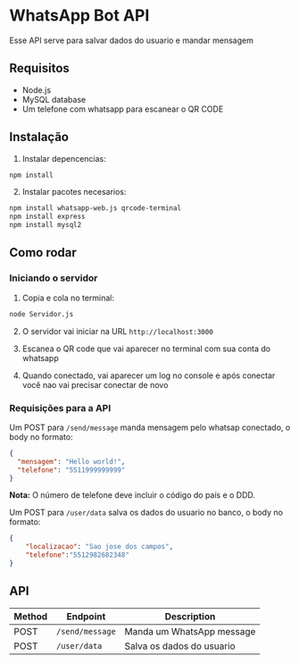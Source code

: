 # WhatsApp Bot API

Esse API serve para salvar dados do usuario e mandar mensagem

## Requisitos

- Node.js 
- MySQL database 
- Um telefone com whatsapp para escanear o QR CODE

## Instalação

1. Instalar depencencias:
```bash
npm install
```

2. Instalar pacotes necesarios:
```bash
npm install whatsapp-web.js qrcode-terminal
npm install express
npm install mysql2
```

## Como rodar

### Iniciando o servidor

1. Copia e cola no terminal:
```bash
node Servidor.js
```

2. O servidor vai iniciar na URL `http://localhost:3000`

3. Escanea o QR code que vai aparecer no terminal com sua conta do whatsapp

4. Quando conectado, vai aparecer um log no console e após conectar você nao vai precisar conectar de novo

### Requisições para a API

Um POST para `/send/message` manda mensagem pelo whatsap conectado, o body no formato:

```json
{
  "mensagem": "Hello world!",
  "telefone": "5511999999999"
}
```

**Nota:** O número de telefone deve incluir o código do país e o DDD.

Um POST para `/user/data` salva os dados do usuario no banco, o body no formato:

```json
{
    "localizacao": "Sao jose dos campos",
    "telefone":"5512982682348"
}
```

## API

| Method | Endpoint | Description |
|--------|----------|-------------|
| POST | `/send/message` | Manda um WhatsApp message |
| POST | `/user/data` | Salva os dados do usuario |


